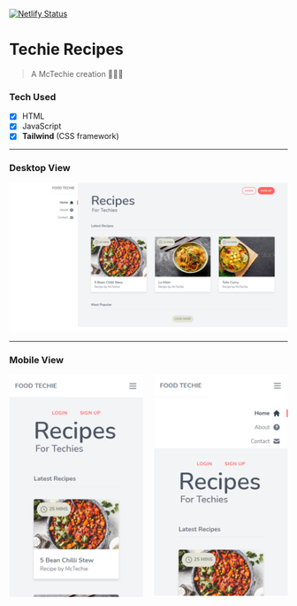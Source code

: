 [![Netlify Status](https://api.netlify.com/api/v1/badges/9066e4ab-2fc2-42cf-9d83-f7fbdc0f7aa9/deploy-status)](https://app.netlify.com/sites/mctechie-tw-recipes-page/deploys)

# Techie Recipes

> A McTechie creation 👨‍🎨✨

### Tech Used

- [x] HTML
- [x] JavaScript
- [x] **Tailwind** (CSS framework)

---

### Desktop View

![Recipes](./assets/desktop_view.png)

---

### Mobile View

<img src="./assets/mobile_view_1.png" width="48%"> <img src="./assets/mobile_view_2.png" width="48%" align="right">
